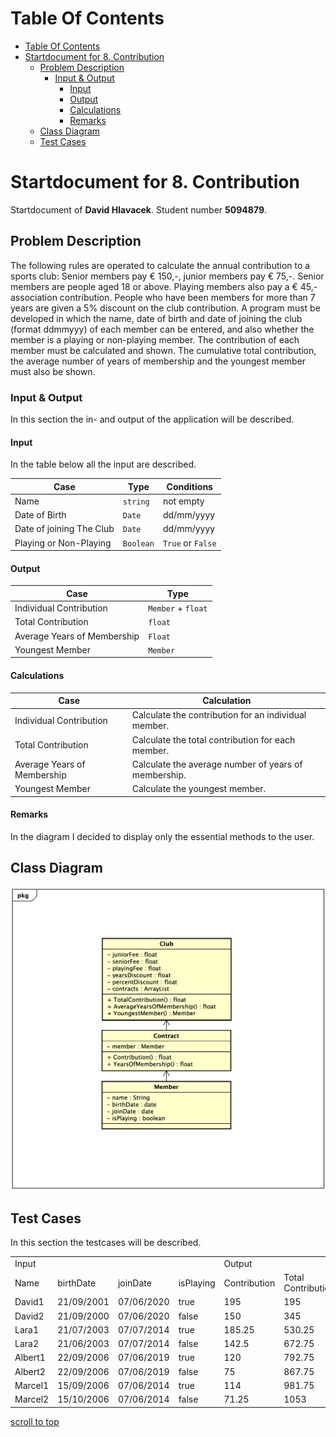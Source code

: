 # Table Of Contents

- [Table Of Contents](#table-of-contents)
- [Startdocument for 8. Contribution](#startdocument-for-8-contribution)
  * [Problem Description](#problem-description)
    + [Input & Output](#input---output)
      - [Input](#input)
      - [Output](#output)
      - [Calculations](#calculations)
      - [Remarks](#remarks)
  * [Class Diagram](#class-diagram)
  * [Test Cases](#test-cases)
      
# Startdocument for 8. Contribution

Startdocument of **David Hlavacek**. Student number **5094879**.

## Problem Description

The following rules are operated to calculate the annual contribution to a
sports club: Senior members pay € 150,-, junior members pay € 75,-. Senior
members are people aged 18 or above. Playing members also pay a € 45,-
association contribution. People who have been members for more than 7
years are given a 5% discount on the club contribution.
A program must be developed in which the name, date of birth and date of
joining the club (format ddmmyyy) of each member can be entered, and also
whether the member is a playing or non-playing member. The contribution
of each member must be calculated and shown. The cumulative total contribution, the average number of years of membership and the youngest member
must also be shown. 

### Input & Output

In this section the in- and output of the application will be described.

#### Input

In the table below all the input are described.

|Case|Type|Conditions|
|----|----|----------|
|Name|`string`|not empty|
|Date of Birth|`Date`|dd/mm/yyyy|
|Date of joining The Club|`Date`|dd/mm/yyyy|
|Playing or Non-Playing|`Boolean`|`True` or `False`|

#### Output

|Case|Type|
|----|----|
|Individual Contribution|`Member` + `float`|
|Total Contribution|`float`|
|Average Years of Membership|`Float`|
|Youngest Member|`Member`|

#### Calculations

| Case              | Calculation                        |
| ----------------- | ---------------------------------- |
|Individual Contribution|Calculate the contribution for an individual member.|
|Total Contribution|Calculate the total contribution for each member.|
|Average Years of Membership|Calculate the average number of years of membership.|
|Youngest Member|Calculate the youngest member.|

#### Remarks

In the diagram I decided to display only the essential methods to the user.

## Class Diagram


![Class Diagram](images/classdiagram.png)


## Test Cases

In this section the testcases will be described.

<table>
		<tr>
			<td colspan="4">Input                                     </td>
			<td colspan="4">Output                                                                   </td>
		</tr>
		<tr>
			<td> Name </td>
			<td> birthDate </td>
			<td> joinDate </td>
			<td> isPlaying   </td>
			<td> Contribution </td>
			<td> Total Contribution </td>
			<td> Youngest Member </td>
			<td> Average Membership </td>
		</tr>
		<tr>
			<td>David1 </td>
			<td>21/09/2001 </td>
			<td>07/06/2020 </td>
			<td> true</td>
			<td> 195</td>
			<td> 195</td>
			<td> David1</td>
			<td> -</td>
		</tr>
		<tr>
			<td>David2 </td>
			<td>21/09/2000 </td>
			<td>07/06/2020 </td>
			<td> false</td>
			<td> 150</td>
			<td> 345</td>
			<td> David1</td>
			<td> -</td>
		</tr>
		<tr>
			<td>Lara1 </td>
			<td>21/07/2003 </td>
			<td>07/07/2014 </td>
			<td> true</td>
			<td> 185.25</td>
			<td> 530.25</td>
			<td> Lara1</td>
			<td> -</td>
		</tr>
		<tr>
			<td>Lara2 </td>
			<td>21/06/2003 </td>
			<td>07/07/2014 </td>
			<td> false</td>
			<td> 142.5</td>
			<td> 672.75</td>
			<td> Lara1</td>
			<td> -</td>
		</tr>
		<tr>
			<td>Albert1 </td>
			<td>22/09/2006 </td>
			<td>07/06/2019 </td>
			<td> true</td>
			<td> 120</td>
			<td> 792.75</td>
			<td> Albert1</td>
			<td> -</td>
		</tr>
		<tr>
			<td>Albert2 </td>
			<td>22/09/2006 </td>
			<td>07/06/2019 </td>
			<td> false</td>
			<td> 75</td>
			<td> 867.75</td>
			<td> Albert1</td>
			<td> -</td>
		</tr>
		<tr>
			<td>Marcel1 </td>
			<td>15/09/2006 </td>
			<td>07/06/2014 </td>
			<td> true</td>
			<td> 114</td>
			<td> 981.75</td>
			<td> Albert1</td>
			<td> -</td>
		</tr>
		<tr>
			<td>Marcel2 </td>
			<td>15/10/2006 </td>
			<td>07/06/2014 </td>
			<td> false</td>
			<td> 71.25</td>
			<td> 1053</td>
			<td> Albert1</td>
			<td> -</td>
		</tr>
</table>

[scroll to top](#table-of-contents)
